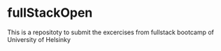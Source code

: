 # fullStackOpen
This is a repositoty to submit the excercises from fullstack bootcamp of University of Helsinky
